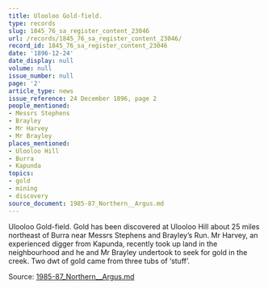 ```yaml
---
title: Ulooloo Gold-field.
type: records
slug: 1845_76_sa_register_content_23046
url: /records/1845_76_sa_register_content_23046/
record_id: 1845_76_sa_register_content_23046
date: '1896-12-24'
date_display: null
volume: null
issue_number: null
page: '2'
article_type: news
issue_reference: 24 December 1896, page 2
people_mentioned:
- Messrs Stephens
- Brayley
- Mr Harvey
- Mr Brayley
places_mentioned:
- Ulooloo Hill
- Burra
- Kapunda
topics:
- gold
- mining
- discovery
source_document: 1985-87_Northern__Argus.md
---
```


Ulooloo Gold-field.  Gold has been discovered at Ulooloo Hill about 25 miles northeast of Burra near Messrs Stephens and Brayley’s Run.  Mr Harvey, an experienced digger from Kapunda, recently took up land in the neighbourhood and he and Mr Brayley undertook to seek for gold in the creek.  Two dwt of gold came from three tubs of ‘stuff’.

Source: [1985-87_Northern__Argus.md](/downloads/markdown/1985-87_Northern__Argus.md)
